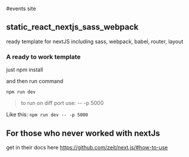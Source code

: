 #events site

## static_react_nextjs_sass_webpack
ready template for nextJS including sass, webpack, babel, router, layout 


### A ready to work template 

just npm install 

and then run command 

`npm run dev`


> to run on diff port use:  -- -p 5000

Like this: `npm run dev -- -p 5000`


## For those who never worked with nextJs 
get in their docs here https://github.com/zeit/next.js/#how-to-use
